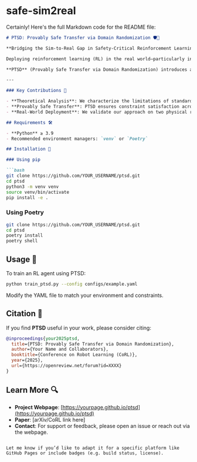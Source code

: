 # safe-sim2real
Certainly! Here's the full Markdown code for the README file:

````markdown
# PTSD: Provably Safe Transfer via Domain Randomization 🛡️🤖

**Bridging the Sim-to-Real Gap in Safety-Critical Reinforcement Learning**

Deploying reinforcement learning (RL) in the real world—particularly in safety-critical domains—remains a daunting challenge due to the inherent risks of unsafe exploration. While **domain randomization** has shown promise in transferring policies from simulation to reality, it lacks formal safety guarantees.

**PTSD** (Provably Safe Transfer via Domain Randomization) introduces a **theoretically grounded** approach that ensures **constraint satisfaction** even in the presence of **model mismatch**, relying *only* on domain randomization. Our method maintains the **simplicity and scalability** of existing sim-to-real paradigms while providing provable safety during real-world deployment.

---

### Key Contributions 🚀

- **Theoretical Analysis**: We characterize the limitations of standard domain randomization in safety-critical settings.
- **Provably Safe Transfer**: PTSD ensures constraint satisfaction across sim-to-real transitions without real-world trial-and-error.
- **Real-World Deployment**: We validate our approach on two physical robotic platforms, showing that theory meets practice.

## Requirements 🛠

- **Python** ≥ 3.9
- Recommended environment managers: `venv` or `Poetry`

## Installation 🧩

### Using pip

```bash
git clone https://github.com/YOUR_USERNAME/ptsd.git
cd ptsd
python3 -m venv venv
source venv/bin/activate
pip install -e .
````

### Using Poetry

```bash
git clone https://github.com/YOUR_USERNAME/ptsd.git
cd ptsd
poetry install
poetry shell
```

## Usage 🧪

To train an RL agent using PTSD:

```bash
python train_ptsd.py --config configs/example.yaml
```

Modify the YAML file to match your environment and constraints.

## Citation 🔗

If you find **PTSD** useful in your work, please consider citing:

```bibtex
@inproceedings{your2025ptsd,
  title={PTSD: Provably Safe Transfer via Domain Randomization},
  author={Your Name and Collaborators},
  booktitle={Conference on Robot Learning (CoRL)},
  year={2025},
  url={https://openreview.net/forum?id=XXXX}
}
```

## Learn More 🔍

* **Project Webpage**: [https://yourpage.github.io/ptsd](https://yourpage.github.io/ptsd)
* **Paper**: \[arXiv/CoRL link here]
* **Contact**: For support or feedback, please open an issue or reach out via the webpage.

```

Let me know if you’d like to adapt it for a specific platform like GitHub Pages or include badges (e.g. build status, license).
```